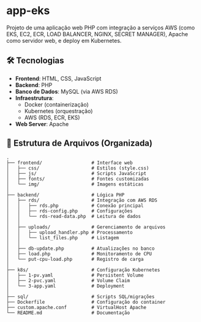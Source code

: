 # app-eks

Projeto de uma aplicação web PHP com integração a serviços AWS (como EKS, EC2, ECR, LOAD BALANCER, NGINX, SECRET MANAGER), Apache como servidor web, e deploy em Kubernetes.

## 🛠️ Tecnologias
- **Frontend**: HTML, CSS, JavaScript
- **Backend**: PHP
- **Banco de Dados**: MySQL (via AWS RDS)
- **Infraestrutura**: 
  - Docker (containerização)
  - Kubernetes (orquestração)
  - AWS (RDS, ECR, EKS)
- **Web Server**: Apache

## 📂 Estrutura de Arquivos (Organizada)  

```plaintext
.
├── frontend/                  # Interface web
│   ├── css/                   # Estilos (style.css)
│   ├── js/                    # Scripts JavaScript
│   ├── fonts/                 # Fontes customizadas
│   └── img/                   # Imagens estáticas
│
├── backend/                   # Lógica PHP
│   ├── rds/                   # Integração com AWS RDS
│   │   ├── rds.php            # Conexão principal
│   │   ├── rds-config.php     # Configurações
│   │   └── rds-read-data.php  # Leitura de dados
│   │
│   ├── uploads/               # Gerenciamento de arquivos
│   │   ├── upload_handler.php # Processamento
│   │   └── list_files.php     # Listagem
│   │
│   ├── db-update.php          # Atualizações no banco
│   ├── load.php               # Monitoramento de CPU
│   └── put-cpu-load.php       # Registro de carga
│
├── k8s/                       # Configuração Kubernetes
│   ├── 1-pv.yaml              # Persistent Volume
│   ├── 2-pvc.yaml             # Volume Claim
│   └── 3-app.yaml             # Deployment
│
├── sql/                       # Scripts SQL/migrações
├── Dockerfile                 # Configuração do container
├── custom.apache.conf         # VirtualHost Apache
└── README.md                  # Documentação